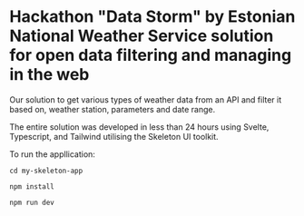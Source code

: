 # Hackathon "Data Storm" by Estonian National Weather Service solution for open data filtering and managing in the web

Our solution to get various types of weather data from an API and filter it based on, weather station, parameters and date range.

The entire solution was developed in less than 24 hours using Svelte, Typescript, and Tailwind utilising the Skeleton UI toolkit.

To run the appllication:

```
cd my-skeleton-app
```

```
npm install
```

```
npm run dev
```
